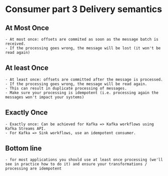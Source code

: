 # Consumer part 3 Delivery semantics

## At Most Once
````text
- At most once: offsets are commited as soon as the message batch is received. 
- If the processing goes wrong, the message will be lost (it won't be read again)
````

## At least Once
````text
- At least once: offsets are committed after the message is processed.
- If the processing goes wrong, the message will be read again.
- This can result in duplicate processing of messages.
- Make sure your processing is idempotent (i.e. processing again the messages won't impact your systems)
````

## Exactly Once
````text
- Exactly once: Can be achieved for Kafka => Kafka workflows using Kafka Streams API. 
- For Kafka => Sink workflows, use an idempotent consumer.
````

## Bottom line
````text
- for most applications you should use at least once processing (we'll see in practice how to do it) and ensure your transformations / processing are idempotent
````

